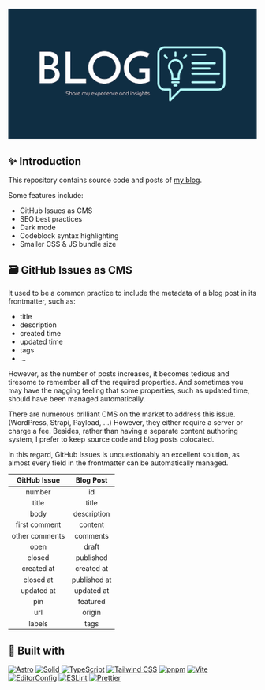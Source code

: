 [![Banner](public/banner.png)](https://blog.mrcai.dev)

## ✨ Introduction

This repository contains source code and posts of [my blog](https://blog.mrcai.dev).

Some features include:

- GitHub Issues as CMS
- SEO best practices
- Dark mode
- Codeblock syntax highlighting
- Smaller CSS & JS bundle size

## 🗃️ GitHub Issues as CMS

It used to be a common practice to include the metadata of a blog post in its frontmatter, such as:

- title
- description
- created time
- updated time
- tags
- ...

However, as the number of posts increases, it becomes tedious and tiresome to remember all of the required properties. And sometimes you may have the nagging feeling that some properties, such as updated time, should have been managed automatically.

There are numerous brilliant CMS on the market to address this issue. (WordPress, Strapi, Payload, ...) However, they either require a server or charge a fee. Besides, rather than having a separate content authoring system, I prefer to keep source code and blog posts colocated.

In this regard, GitHub Issues is unquestionably an excellent solution, as almost every field in the frontmatter can be automatically managed.

|  GitHub Issue  |  Blog Post   |
| :------------: | :----------: |
|     number     |      id      |
|     title      |    title     |
|      body      | description  |
| first comment  |   content    |
| other comments |   comments   |
|      open      |    draft     |
|     closed     |  published   |
|   created at   |  created at  |
|   closed at    | published at |
|   updated at   |  updated at  |
|      pin       |   featured   |
|      url       |    origin    |
|     labels     |     tags     |

## 🧰 Built with

[![Astro](https://img.shields.io/badge/astro-7e22ce?style=for-the-badge&logo=astro&logoColor=ffffff)](https://astro.build/)
[![Solid](https://img.shields.io/badge/solid-446b9e?style=for-the-badge&logo=solid&logoColor=ffffff)](https://www.solidjs.com/)
[![TypeScript](https://img.shields.io/badge/typescript-3178c6?style=for-the-badge&logo=typescript&logoColor=ffffff)](https://www.typescriptlang.org/)
[![Tailwind CSS](https://shields.io/badge/tailwind%20css-ffffff?style=for-the-badge&logo=tailwindcss)](https://tailwindcss.com/)
[![pnpm](https://img.shields.io/badge/pnpm-f69220?style=for-the-badge&logo=pnpm&logoColor=ffffff)](https://pnpm.io/)
[![Vite](https://img.shields.io/badge/vite-646cff?style=for-the-badge&logo=vite&logoColor=ffffff)](https://vitejs.dev/)
[![EditorConfig](https://shields.io/badge/editorconfig-000?style=for-the-badge&logo=editorconfig&logoColor=ffffff)](https://editorconfig.org/)
[![ESLint](https://shields.io/badge/eslint-4b32c3?style=for-the-badge&logo=eslint&logoColor=ffffff)](https://eslint.org/)
[![Prettier](https://shields.io/badge/prettier-24292e?style=for-the-badge&logo=prettier)](https://prettier.io/)

